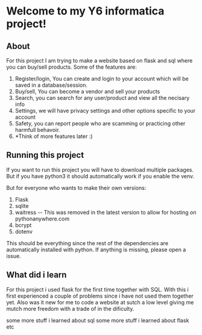 # Welcome to my Y6 informatica project!

## About
For this project I am trying to make a website based on flask and sql where you can buy/sell products. Some of the features are:

1. Register/login, You can create and login to your account which will be saved in a database/session.
2. Buy/sell, You can become a vendor and sell your products
3. Search, you can search for any user/product and view all the necisary info
4. Settings, we will have privacy settings and other options specific to your account
5. Safety, you can report people who are scamming or practicing other harmfull behavoir.
6. *Think of more features later :)

## Running this project
If you want to run this project you will have to download multiple packages. But if you have python3 it should automatically work if you enable the venv. 

But for everyone who wants to make their own versions:

1. Flask
2. sqlite
3. waitress -- This was removed in the latest version to allow for hosting on pythonanywhere.com
4. bcrypt
5. dotenv

This should be everything since the rest of the dependencies are automatically installed with python. If anything is missing, please open a issue.

## What did i learn
For this project i used flask for the first time together with SQL. With this i first experienced a couple of problems since i have not used them together yet. Also was it new for me to code a website at sutch a low level giving me mutch more freedom with a trade of in the dificulty. 

some more stuff i learned about sql
some more stuff i learned about flask
etc
